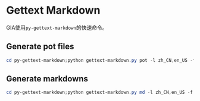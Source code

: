 # Gettext Markdown


GIA使用`py-gettext-markdown`的快速命令。

## Generate pot files
```powershell
cd py-gettext-markdown;python gettext-markdown.py pot -l zh_CN,en_US -f ../doc -c true;cd ../;
```

## Generate markdowns
```powershell
cd py-gettext-markdown;python gettext-markdown.py md -l zh_CN,en_US -f ../doc;cd ../;
```

